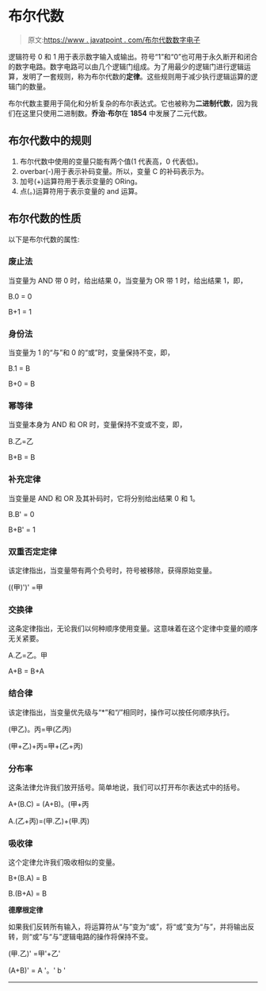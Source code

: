 # 布尔代数

> 原文:[https://www . javatpoint . com/布尔代数数字电子](https://www.javatpoint.com/boolean-algebra-in-digital-electronics)

逻辑符号 0 和 1 用于表示数字输入或输出。符号“1”和“0”也可用于永久断开和闭合的数字电路。数字电路可以由几个逻辑门组成。为了用最少的逻辑门进行逻辑运算，发明了一套规则，称为布尔代数的**定律**。这些规则用于减少执行逻辑运算的逻辑门的数量。

布尔代数主要用于简化和分析复杂的布尔表达式。它也被称为**二进制代数**，因为我们在这里只使用二进制数。**乔治·布尔**在 **1854** 中发展了二元代数。

## 布尔代数中的规则

1.  布尔代数中使用的变量只能有两个值(1 代表高，0 代表低)。
2.  overbar(-)用于表示补码变量。所以，变量 C 的补码表示为。
3.  加号(+)运算符用于表示变量的 ORing。
4.  点(。)运算符用于表示变量的 and 运算。

## 布尔代数的性质

以下是布尔代数的属性:

### 废止法

当变量为 AND 带 0 时，给出结果 0，当变量为 OR 带 1 时，给出结果 1，即，

B.0 = 0

B+1 = 1

### 身份法

当变量为 1 的“与”和 0 的“或”时，变量保持不变，即，

B.1 = B

B+0 = B

### 幂等律

当变量本身为 AND 和 OR 时，变量保持不变或不变，即，

B.乙=乙

B+B = B

### 补充定律

当变量是 AND 和 OR 及其补码时，它将分别给出结果 0 和 1。

B.B' = 0

B+B' = 1

### 双重否定定律

该定律指出，当变量带有两个负号时，符号被移除，获得原始变量。

((甲)')' =甲

### 交换律

这条定律指出，无论我们以何种顺序使用变量。这意味着在这个定律中变量的顺序无关紧要。

A.乙=乙。甲

A+B = B+A

### 结合律

该定律指出，当变量优先级与“*”和“/”相同时，操作可以按任何顺序执行。

(甲乙)。丙=甲(乙丙)

(甲+乙)+丙=甲+(乙+丙)

### 分布率

这条法律允许我们放开括号。简单地说，我们可以打开布尔表达式中的括号。

A+(B.C) = (A+B)。(甲+丙

A.(乙+丙)=(甲.乙)+(甲.丙)

### 吸收律

这个定律允许我们吸收相似的变量。

B+(B.A) = B

B.(B+A) = B

**德摩根定律**

如果我们反转所有输入，将运算符从“与”变为“或”，将“或”变为“与”，并将输出反转，则“或”与“与”逻辑电路的操作将保持不变。

(甲.乙)' =甲'+乙'

(A+B)' = A '。' b '

* * *